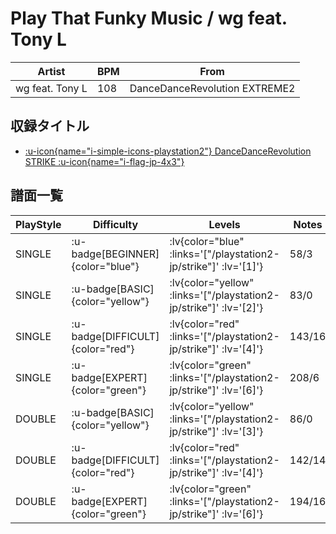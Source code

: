 # Play That Funky Music / wg feat. Tony L

|Artist|BPM|From|
|------|---|----|
|wg feat. Tony L|108|DanceDanceRevolution EXTREME2|

## 収録タイトル

- [ :u-icon{name="i-simple-icons-playstation2"} DanceDanceRevolution STRIKE :u-icon{name="i-flag-jp-4x3"} ](/playstation2-jp/strike)

## 譜面一覧

|PlayStyle|Difficulty|Levels|Notes|Movie|
|---------|----------|------|-----|-----|
|SINGLE| :u-badge[BEGINNER]{color="blue"} | :lv{color="blue" :links='["/playstation2-jp/strike"]' :lv='[1]'} |58/3||
|SINGLE| :u-badge[BASIC]{color="yellow"} | :lv{color="yellow" :links='["/playstation2-jp/strike"]' :lv='[2]'} |83/0||
|SINGLE| :u-badge[DIFFICULT]{color="red"} | :lv{color="red" :links='["/playstation2-jp/strike"]' :lv='[4]'} |143/16||
|SINGLE| :u-badge[EXPERT]{color="green"} | :lv{color="green" :links='["/playstation2-jp/strike"]' :lv='[6]'} |208/6||
|DOUBLE| :u-badge[BASIC]{color="yellow"} | :lv{color="yellow" :links='["/playstation2-jp/strike"]' :lv='[3]'} |86/0||
|DOUBLE| :u-badge[DIFFICULT]{color="red"} | :lv{color="red" :links='["/playstation2-jp/strike"]' :lv='[4]'} |142/14||
|DOUBLE| :u-badge[EXPERT]{color="green"} | :lv{color="green" :links='["/playstation2-jp/strike"]' :lv='[6]'} |194/16||
